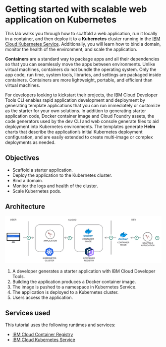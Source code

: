 # Getting started with scalable web application on Kubernetes

This lab walks you through how to scaffold a web application, run it locally in a container, and then deploy it to a **Kubernetes** cluster running in the [IBM Cloud Kubernetes Service](https://cloud.ibm.com/containers-kubernetes/catalog/cluster). Additionally, you will learn how to bind a domain, monitor the health of the environment, and scale the application.

**Containers** are a standard way to package apps and all their dependencies so that you can seamlessly move the apps between environments. Unlike virtual machines, containers do not bundle the operating system. Only the app code, run time, system tools, libraries, and settings are packaged inside containers. Containers are more lightweight, portable, and efficient than virtual machines.

For developers looking to kickstart their projects, the IBM Cloud Developer Tools CLI enables rapid application development and deployment by generating template applications that you can run immediately or customize as the starter for your own solutions. In addition to generating starter application code, Docker container image and Cloud Foundry assets, the code generators used by the dev CLI and web console generate files to aid deployment into Kubernetes environments. The templates generate **Helm** charts that describe the application’s initial Kubernetes deployment configuration, and are easily extended to create multi-image or complex deployments as needed.

## Objectives

* Scaffold a starter application.
* Deploy the application to the Kubernetes cluster.
* Bind a domain.
* Monitor the logs and health of the cluster.
* Scale Kubernetes pods.

## Architecture

![Architecture](images/Architecture.png)

1. A developer generates a starter application with IBM Cloud Developer Tools.
1. Building the application produces a Docker container image.
1. The image is pushed to a namespace in Kubernetes Service.
1. The application is deployed to a Kubernetes cluster.
1. Users access the application.

## Services used

This tutorial uses the following runtimes and services:
* [IBM Cloud Container Registry](https://cloud.ibm.com/containers-kubernetes/launchRegistryView)
* [IBM Cloud Kubernetes Service](https://cloud.ibm.com/containers-kubernetes/catalog/cluster)
